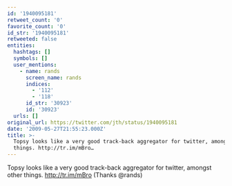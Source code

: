 ```yaml
---
id: '1940095181'
retweet_count: '0'
favorite_count: '0'
id_str: '1940095181'
retweeted: false
entities:
  hashtags: []
  symbols: []
  user_mentions:
    - name: rands
      screen_name: rands
      indices:
        - '112'
        - '118'
      id_str: '30923'
      id: '30923'
  urls: []
original_url: https://twitter.com/jth/status/1940095181
date: '2009-05-27T21:55:23.000Z'
title: >-
  Topsy looks like a very good track-back aggregator for twitter, amongst other
  things. http://tr.im/mBro…
---
```


Topsy looks like a very good track-back aggregator for twitter, amongst other things. http://tr.im/mBro (Thanks @rands)